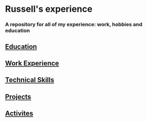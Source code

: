 # Russell's experience

### A repository for all of my experience: work, hobbies and education

## [Education](education.md)
## [Work Experience](jobs.md)
## [Technical Skills](technical.md)
## [Projects](projects.md)
## [Activites](activities.md)


